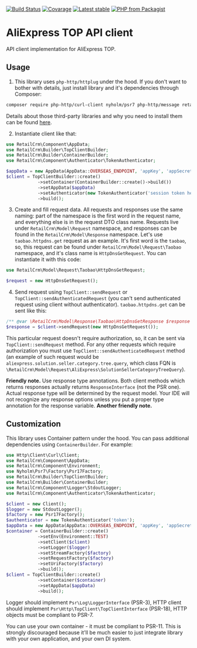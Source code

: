 [![Build Status](https://img.shields.io/travis/retailcrm/aliexpress-top-client/master.svg?style=for-the-badge)](https://travis-ci.org/rretailcrm/aliexpress-top-client)
[![Covarage](https://img.shields.io/codecov/c/gh/retailcrm/aliexpress-top-client/master.svg?style=for-the-badge)](https://codecov.io/gh/rretailcrm/aliexpress-top-client)
[![Latest stable](https://img.shields.io/packagist/v/retailcrm/aliexpress-top-client.svg?style=for-the-badge)](https://packagist.org/packages/rretailcrm/aliexpress-top-client)
[![PHP from Packagist](https://img.shields.io/packagist/php-v/retailcrm/aliexpress-top-client.svg?style=for-the-badge)](https://packagist.org/packages/rretailcrm/aliexpress-top-client)

# AliExpress TOP API client
API client implementation for AliExpress TOP.

## Usage
1. This library uses `php-http/httplug` under the hood. If you don't want to bother with details, just install library and it's dependencies through Composer:
```sh
composer require php-http/curl-client nyholm/psr7 php-http/message retailcrm/aliexpress-top-client
```
Details about those third-party libraries and why you need to install them can be found [here](http://docs.php-http.org/en/latest/httplug/users.html).

2. Instantiate client like that:
```php
use RetailCrm\Component\AppData;
use RetailCrm\Builder\TopClientBuilder;
use RetailCrm\Builder\ContainerBuilder;
use RetailCrm\Component\Authenticator\TokenAuthenticator;

$appData = new AppData(AppData::OVERSEAS_ENDPOINT, 'appKey', 'appSecret');
$client = TopClientBuilder::create()
            ->setContainer(ContainerBuilder::create()->build())
            ->setAppData($appData)
            ->setAuthenticator(new TokenAuthenticator('session token here'))
            ->build();
```

3. Create and fill request data. All requests and responses use the same naming: part of the namespace is the first word in the request name, and everything else is in the request DTO class name. Requests live under `RetailCrm\Model\Request` namespace, and responses can be found in the `RetailCrm\Model\Response` namespace.
Let's use `taobao.httpdns.get` request as an example. It's first word is the `taobao`, so, this request can be found under `RetailCrm\Model\Request\Taobao` namespace, and it's class name is `HttpDnsGetRequest`. You can instantiate it with this code:
```php
use RetailCrm\Model\Request\Taobao\HttpDnsGetRequest;

$request = new HttpDnsGetRequest();
```
4. Send request using `TopClient::sendRequest` or `TopClient::sendAuthenticatedRequest` (you can't send authenticated request using client without authenticator). `taobao.httpdns.get` can be sent like this:
```php
/** @var \RetailCrm\Model\Response\Taobao\HttpDnsGetResponse $response */
$response = $client->sendRequest(new HttpDnsGetRequest());
```
This particular request doesn't require authorization, so, it can be sent via `TopClient::sendRequest` method. For any other requests which require authorization you must use `TopClient::sendAuthenticatedRequest` method (an example of such request would be `aliexpress.solution.seller.category.tree.query`, which class FQN is `\RetailCrm\Model\Request\AliExpress\SolutionSellerCategoryTreeQuery`).

**Friendly note.** Use response type annotations. Both client methods which returns responses actually returns `ResponseInterface` (not the PSR one). Actual response type will be determined by the request model. Your IDE will not recognize any response options unless you put a proper type annotation for the response variable.
**Another friendly note.**

## Customization
This library uses Container pattern under the hood. You can pass additional dependencies using `ContainerBuilder`. For example:
```php
use Http\Client\Curl\Client;
use RetailCrm\Component\AppData;
use RetailCrm\Component\Environment;
use Nyholm\Psr7\Factory\Psr17Factory;
use RetailCrm\Builder\TopClientBuilder;
use RetailCrm\Builder\ContainerBuilder;
use RetailCrm\Component\Logger\StdoutLogger;
use RetailCrm\Component\Authenticator\TokenAuthenticator;

$client = new Client();
$logger = new StdoutLogger();
$factory = new Psr17Factory();
$authenticator = new TokenAuthenticator('token');
$appData = new AppData(AppData::OVERSEAS_ENDPOINT, 'appKey', 'appSecret');
$container = ContainerBuilder::create()
            ->setEnv(Environment::TEST)
            ->setClient($client)
            ->setLogger($logger)
            ->setStreamFactory($factory)
            ->setRequestFactory($factory)
            ->setUriFactory($factory)
            ->build();
$client = TopClientBuilder::create()
            ->setContainer($container)
            ->setAppData($appData)
            ->build();
```
Logger should implement `Psr\Log\LoggerInterface` (PSR-3), HTTP client should implement `Psr\Http\TopClient\TopClientInterface` (PSR-18), HTTP objects must be compliant to PSR-7.

You can use your own container - it must be compliant to PSR-11. This is strongly discouraged because it'll be much easier to just integrate library with your own application, and your own DI system.

